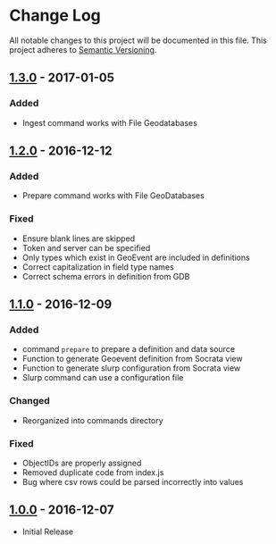 # Change Log
All notable changes to this project will be documented in this file.
This project adheres to [Semantic Versioning](http://semver.org/).

## [1.3.0] - 2017-01-05
### Added
* Ingest command works with File Geodatabases

## [1.2.0] - 2016-12-12
### Added
* Prepare command works with File GeoDatabases

### Fixed
* Ensure blank lines are skipped
* Token and server can be specified
* Only types which exist in GeoEvent are included in definitions
* Correct capitalization in field type names
* Correct schema errors in definition from GDB

## [1.1.0] - 2016-12-09
### Added
* command `prepare` to prepare a definition and data source
* Function to generate Geoevent definition from Socrata view
* Function to generate slurp configuration from Socrata view
* Slurp command can use a configuration file

### Changed
* Reorganized into commands directory

### Fixed
* ObjectIDs are properly assigned
* Removed duplicate code from index.js
* Bug where csv rows could be parsed incorrectly into values

## [1.0.0] - 2016-12-07
* Initial Release

[1.3.0]: https://github.com/dfemton/fatstraw/compare/v1.2.0...v1.3.0
[1.2.0]: https://github.com/dfemton/fatstraw/compare/v1.1.0...v1.2.0
[1.1.0]: https://github.com/dmfenton/fatstraw/compare/v1.0.0...v1.1.0
[1.0.0]: https://github.com/dmfenton/fatstraw/releases/tag/v1.0.0
